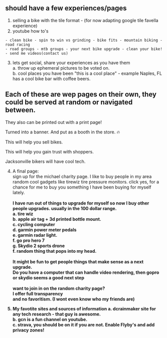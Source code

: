 ## should have a few experiences/pages
1) selling a bike with the tile format - (for now adapting google tile favella experience)
2) youtube how to's 
```
- clean bike - spin to win vs grinding - bike fits - mountain biking - road racing 
- road groups - mtb groups - your next bike upgrade - clean your bike! - send me videos(contact us)
```
3) lets get social, share your experiences as you have them<br/>
a. throw up ephemeral pictures to be voted on.<br/>
b. cool places you have been "this is a cool place" - example Naples, FL has a cool bike bar with coffee beers.

## Each of these are wep pages on their own, they could be served at random or navigated between.
They also can be printed out with a print page!

Turned into a banner. And put as a booth in the store. 🔥

This will help you sell bikes.

This will help you gain trust with shoppers.

Jacksonville bikers will have cool tech.

4) A final page: 
<br/>sign up for the michael charity page. I like to buy people in my area random cool gadgets like tirewiz tire pressure monitors. click yes, for a chance for me to buy you something I have been buying for myself lately.<br/></br>
<b/>I have run out of things to upgrade for myself so now I buy other people upgrades. usually in the 100 dollar range.<b/><br/>
a. tire wiz<br/>
b. apple air tag + 3d printed bottle mount.<br/>
c. cycling computer<br/>
d. garmin power meter pedals<br/>
e. garmin radar light.<br/>
f. go pro hero 7<br/>
g. Skydio 2 sports drone<br/>
f. random thing that pops into my head.<br/><br/>
It might be fun to get people things that make sense as a next upgrade.<br/>
Do you have a computer that can handle video rendering, then gopro or skydio seems a good next step<br/><br/>
want to join in on the random charity page?<br/>
I offer full transparency<br/>
and no favoritism. (I wont even know who my friends are)

5) My favotite sites and sources of information
a. dcrainmaker site for any tech research - that guy is awesome.<br/>
b. gcn is a fun channel on youtube.<br/>
c. strava, you should be on it if you are not. Enable Flyby's and add privacy zones!
